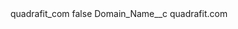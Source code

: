 <?xml version="1.0" encoding="UTF-8"?>
<CustomMetadata xmlns="http://soap.sforce.com/2006/04/metadata" xmlns:xsi="http://www.w3.org/2001/XMLSchema-instance" xmlns:xsd="http://www.w3.org/2001/XMLSchema">
    <label>quadrafit_com</label>
    <protected>false</protected>
    <values>
        <field>Domain_Name__c</field>
        <value xsi:type="xsd:string">quadrafit.com</value>
    </values>
</CustomMetadata>
